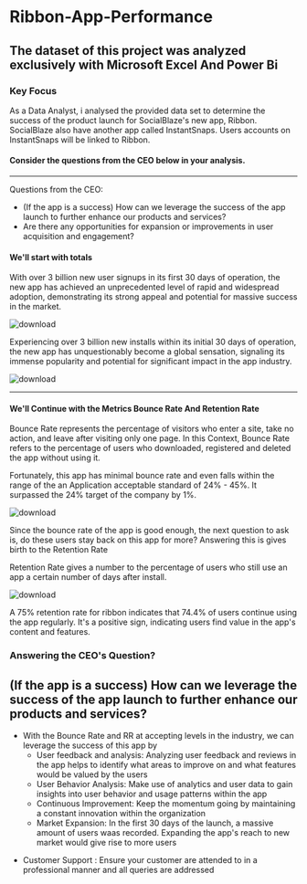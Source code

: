 # Ribbon-App-Performance
The dataset of this project was analyzed exclusively with Microsoft Excel And Power Bi							
---
### Key Focus
As a Data Analyst, i analysed the provided data set to determine the success of the product launch for SocialBlaze's new app, Ribbon. SocialBlaze also have another app called InstantSnaps. Users accounts on InstantSnaps will be linked to Ribbon.
						
#### Consider the questions from the CEO below in your analysis.
---
Questions from the CEO:	
- (If the app is a success) How can we leverage the success of the app launch to further enhance our products and services?
- Are there any opportunities for expansion or improvements in user acquisition and engagement?						

#### We'll start with totals
With over 3 billion new user signups in its first 30 days of operation, the new app has achieved an unprecedented level of rapid and widespread adoption, demonstrating its strong appeal and potential for massive success in the market.

![download](https://github.com/Shregs-Data/Ribbon-App-Performance/assets/119749875/509d287c-1e43-41b6-847e-946810f2e520)

Experiencing over 3 billion new installs within its initial 30 days of operation, the new app has unquestionably become a global sensation, signaling its immense popularity and potential for significant impact in the app industry.

![download](https://github.com/Shregs-Data/Ribbon-App-Performance/assets/119749875/05a7b1cb-f4d1-4470-aa68-d23d362e0e73)

---
#### We'll Continue with the Metrics Bounce Rate And Retention Rate

Bounce Rate represents the percentage of visitors who enter a site, take no action, and leave after visiting only one page. In this Context, Bounce Rate refers to the percentage of users who downloaded, registered and deleted the app without using it.

Fortunately, this app has minimal bounce rate and even falls within the range of the an Application acceptable standard of 24% - 45%. It surpassed the 24% target of the company by 1%.

![download](https://github.com/Shregs-Data/Ribbon-App-Performance/assets/119749875/2d79f76c-f223-42f7-abd5-79ab25899e35)


Since the bounce rate of the app is good enough, the next question to ask is, do these users stay back on this app for more? Answering this is gives birth to the Retention Rate

Retention Rate gives a number to the percentage of users who still use an app a certain number of days after install.

![download](https://github.com/Shregs-Data/Ribbon-App-Performance/assets/119749875/74945b29-0ed1-4a78-abbc-08f20f16f8a8)

A 75% retention rate for ribbon indicates that 74.4% of users continue using the app regularly. It's a positive sign, indicating users find value in the app's content and features.


### Answering the CEO's Question?
(If the app is a success) How can we leverage the success of the app launch to further enhance our products and services?
---
+ With the Bounce Rate and RR at accepting levels in the industry, we can leverage the success of this app by
	- User feedback and analysis: Analyzing user feedback and reviews in the app helps to identify what areas to improve on and what features would be valued by the users
	- User Behavior Analysis: Make use of analytics and user data to gain insights into user behavior and usage patterns within the app
	- Continuous Improvement: Keep the momentum going by maintaining a constant innovation within the organization
	- Market Expansion: In the first 30 days of the launch, a massive amount of users waas recorded. Expanding the app's reach to new market would give rise to more users
 - Customer Support : Ensure your customer are attended to in a professional manner and all queries are addressed

